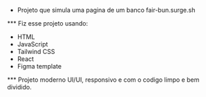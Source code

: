 * Projeto que simula uma pagina de um banco
fair-bun.surge.sh

*** Fiz esse projeto usando:
- HTML
- JavaScript
- Tailwind CSS
- React
- Figma template

*** Projeto moderno UI/UI, responsivo e com o codigo limpo e bem dividido.
